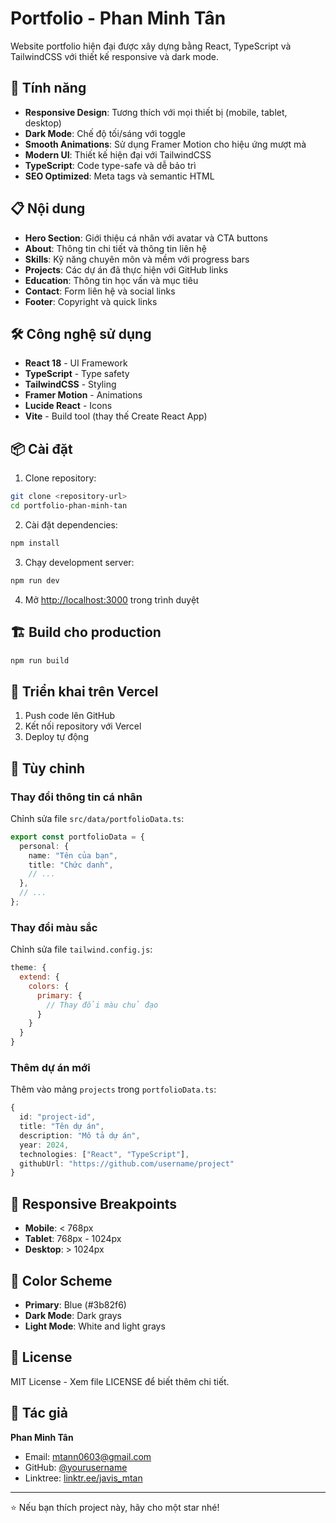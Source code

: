 # Portfolio - Phan Minh Tân

Website portfolio hiện đại được xây dựng bằng React, TypeScript và TailwindCSS với thiết kế responsive và dark mode.

## 🚀 Tính năng

- **Responsive Design**: Tương thích với mọi thiết bị (mobile, tablet, desktop)
- **Dark Mode**: Chế độ tối/sáng với toggle
- **Smooth Animations**: Sử dụng Framer Motion cho hiệu ứng mượt mà
- **Modern UI**: Thiết kế hiện đại với TailwindCSS
- **TypeScript**: Code type-safe và dễ bảo trì
- **SEO Optimized**: Meta tags và semantic HTML

## 📋 Nội dung

- **Hero Section**: Giới thiệu cá nhân với avatar và CTA buttons
- **About**: Thông tin chi tiết và thông tin liên hệ
- **Skills**: Kỹ năng chuyên môn và mềm với progress bars
- **Projects**: Các dự án đã thực hiện với GitHub links
- **Education**: Thông tin học vấn và mục tiêu
- **Contact**: Form liên hệ và social links
- **Footer**: Copyright và quick links

## 🛠️ Công nghệ sử dụng

- **React 18** - UI Framework
- **TypeScript** - Type safety
- **TailwindCSS** - Styling
- **Framer Motion** - Animations
- **Lucide React** - Icons
- **Vite** - Build tool (thay thế Create React App)

## 📦 Cài đặt

1. Clone repository:
```bash
git clone <repository-url>
cd portfolio-phan-minh-tan
```

2. Cài đặt dependencies:
```bash
npm install
```

3. Chạy development server:
```bash
npm run dev
```

4. Mở [http://localhost:3000](http://localhost:3000) trong trình duyệt

## 🏗️ Build cho production

```bash
npm run build
```

## 🚀 Triển khai trên Vercel

1. Push code lên GitHub
2. Kết nối repository với Vercel
3. Deploy tự động

## 📝 Tùy chỉnh

### Thay đổi thông tin cá nhân

Chỉnh sửa file `src/data/portfolioData.ts`:

```typescript
export const portfolioData = {
  personal: {
    name: "Tên của bạn",
    title: "Chức danh",
    // ...
  },
  // ...
};
```

### Thay đổi màu sắc

Chỉnh sửa file `tailwind.config.js`:

```javascript
theme: {
  extend: {
    colors: {
      primary: {
        // Thay đổi màu chủ đạo
      }
    }
  }
}
```

### Thêm dự án mới

Thêm vào mảng `projects` trong `portfolioData.ts`:

```typescript
{
  id: "project-id",
  title: "Tên dự án",
  description: "Mô tả dự án",
  year: 2024,
  technologies: ["React", "TypeScript"],
  githubUrl: "https://github.com/username/project"
}
```

## 📱 Responsive Breakpoints

- **Mobile**: < 768px
- **Tablet**: 768px - 1024px
- **Desktop**: > 1024px

## 🎨 Color Scheme

- **Primary**: Blue (#3b82f6)
- **Dark Mode**: Dark grays
- **Light Mode**: White and light grays

## 📄 License

MIT License - Xem file LICENSE để biết thêm chi tiết.

## 👤 Tác giả

**Phan Minh Tân**
- Email: mtann0603@gmail.com
- GitHub: [@yourusername](https://github.com/yourusername)
- Linktree: [linktr.ee/javis_mtan](https://linktr.ee/javis_mtan)

---

⭐ Nếu bạn thích project này, hãy cho một star nhé!
